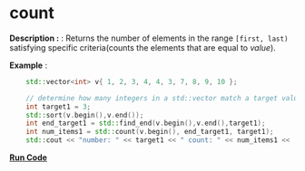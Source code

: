 # count

**Description :** : Returns the number of elements in the range `[first, last)` satisfying specific criteria(counts the elements that are equal to *value*).

**Example** :
```cpp
    std::vector<int> v{ 1, 2, 3, 4, 4, 3, 7, 8, 9, 10 };

    // determine how many integers in a std::vector match a target value.
    int target1 = 3;
    std::sort(v.begin(),v.end());
    int end_target1 = std::find_end(v.begin(),v.end(),target1);
    int num_items1 = std::count(v.begin(), end_target1, target1);
    std::cout << "number: " << target1 << " count: " << num_items1 << '\n';
```
**[Run Code](https://rextester.com/PSP35316)**
